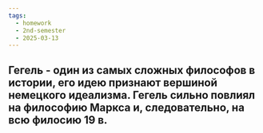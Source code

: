 ```yaml
---
tags:
  - homework
  - 2nd-semester
  - 2025-03-13
---
```


## Гегель - один из самых сложных философов в истории, его идею признают вершиной немецкого идеализма. Гегель сильно повлиял на философию Маркса и, следовательно, на всю филосию 19 в.